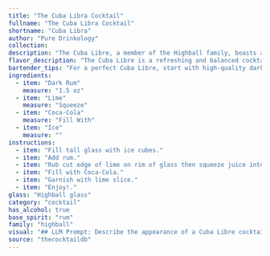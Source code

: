 ```yaml
---
title: "The Cuba Libra Cocktail"
fullname: "The Cuba Libra Cocktail"
shortname: "Cuba Libra"
author: "Pure Drinkology"
collection:
description: "The Cuba Libre, a member of the Highball family, boasts a simple yet invigorating blend. Born in Havana, Cuba, during the early 20th century, this iconic cocktail was initially a celebratory drink for the liberation of Cuba from Spanish rule. "
flavor_description: "The Cuba Libre is a refreshing and balanced cocktail. The dark rum provides a rich, molasses-forward sweetness, while the lime juice adds a tart and citrusy counterpoint. Coca-Cola contributes a touch of caramel sweetness and a hint of spice, while the ice chills the drink and dilutes it for a smooth finish. Expect a slightly sweet, fruity, and slightly spicy experience with a hint of cola complexity. "
bartender_tips: "For a perfect Cuba Libre, start with high-quality dark rum. Muddle the lime wedge directly in the glass for maximum freshness, not just juice. Use good quality cola, the sweetness balances the rum perfectly. Fill with ice and top with cola, gently stirring to avoid diluting the rum. Garnish with a lime wheel and enjoy! "
ingredients:
  - item: "Dark Rum"
    measure: "1.5 oz"
  - item: "Lime"
    measure: "Squeeze"
  - item: "Coca-Cola"
    measure: "Fill With"
  - item: "Ice"
    measure: ""
instructions:
  - item: "Fill tall glass with ice cubes."
  - item: "Add rum."
  - item: "Rub cut edge of lime on rim of glass then squeeze juice into glass."
  - item: "Fill with Coca-Cola."
  - item: "Garnish with lime slice."
  - item: "Enjoy!."
glass: "Highball glass"
category: "cocktail"
has_alcohol: true
base_spirit: "rum"
family: "highball"
visual: "## LLM Prompt: Describe the appearance of a Cuba Libre cocktail. **Imagine a tall, frosted glass filled with ice. The amber glow of dark rum shines through the chilled Coca-Cola, creating a layered effect. Tiny bubbles rise from the depths, bringing a refreshing fizz to the surface. A wedge of lime rests on the rim, its vibrant green color contrasting beautifully with the dark depths of the drink. The overall effect is a refreshing, vibrant, and slightly mischievous cocktail, perfect for a hot summer day.** "
source: "thecocktaildb"
---
```


